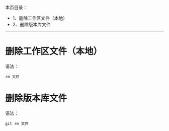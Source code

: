 本页目录：
- 1、删除工作区文件（本地）
- 2、删除版本库文件

----------

# 删除工作区文件（本地）
语法：
```
rm 文件
```
# 删除版本库文件
语法：
```
git rm 文件
```